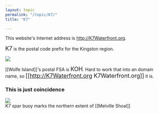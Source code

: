 ```yaml
---
layout: topic
permalink: "/topic/K7/"
title: "K7"

---
```


This website's Internet address is http://K7Waterfront.org.

<font size="+1">K7</font> is the postal code prefix for the Kingston region.

<img src="Images/K7FSA.jpg">

[[Wolfe Island]]'s postal FSA is <font size="+1">KOH</font>.  Hard to work that into an  domain name, so <font size="+1">[[http://K7Waterfront.org K7Waterfront.org]]</font> it is.

<h3 class="clearboth">This is just coincidence</h3>
<img src="http://k7waterfront.org/Images/K7-Buoy400.jpg" class="bottom"><br>
K7 spar buoy marks the northern extent of [[Melville Shoal]]

